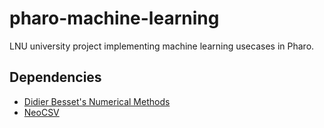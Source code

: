 # pharo-machine-learning

LNU university project implementing machine learning usecases in Pharo.

## Dependencies
* [Didier Besset's Numerical Methods](http://www.squeaksource.com/DHBNumerical/)
* [NeoCSV](http://mc.stfx.eu/Neo/)
